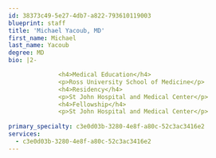```yaml
---
id: 38373c49-5e27-4db7-a822-793610119003
blueprint: staff
title: 'Michael Yacoub, MD'
first_name: Michael
last_name: Yacoub
degree: MD
bio: |2-

              <h4>Medical Education</h4>
              <p>Ross University School of Medicine</p>
              <h4>Residency</h4>
              <p>St John Hospital and Medical Center</p>
              <h4>Fellowship</h4>
              <p>St John Hospital and Medical Center</p>
          
primary_specialty: c3e0d03b-3280-4e8f-a80c-52c3ac3416e2
services:
  - c3e0d03b-3280-4e8f-a80c-52c3ac3416e2
---
```

